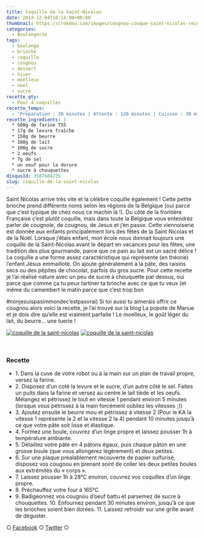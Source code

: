 ```yaml
---
title: Coquille de la Saint-Nicolas
date: 2014-12-04T16:14:00+00:00
thumbnail: https://crokmou.com/images/cougnou-couque-saint-nicolas-recette-blog-crokmou.jpg
categories:
  - Boulangerie
tags:
  - boulange
  - brioche
  - coquille
  - cougnou
  - dessert
  - hiver
  - moelleux
  - noel
  - sucre
recette_qty:
  - Pour 4 coquilles
recette_temps:
  - 'Préparation : 30 minutes | Attente : 120 minutes | Cuisson : 30 minutes'
recette_ingredients: |
  * 500g de farine T55
  * 17g de levure fraîche
  * 150g de beurre
  * 180g de lait
  * 100g de sucre
  * 2 oeufs
  * 7g de sel
  * un oeuf pour la dorure
  * sucre à chouquettes
disqusId: 3587684235
slug: coquille-de-la-saint-nicolas
---
```


Saint Nicolas arrive très vite et la célèbre coquille également ! Cette petite brioche prend différents noms selon les régions de la Belgique (oui parce que c’est typique de chez nous ce machin là !). Du côté de la frontière Française c’est plutôt coquille, mais dans toute la Belgique vous entendrez parler de cougnole, de cougnou, de Jesus et j’en passe. Cette viennoiserie est donnée aux enfants principalement lors des fêtes de la Saint Nicolas et de la Noël. Lorsque j’étais enfant, mon école nous donnait toujours une coquille de la Saint-Nicolas avant le départ en vacances pour les fêtes, une tradition des plus gourmande, parce que ce pain au lait est un sacré délice ! La coquille a une forme assez caractéristique qui représente (en théorie) l’enfant Jésus emmailloté. On ajoute généralement à la pâte, des raisins secs ou des pépites de chocolat, parfois du gros sucre. Pour cette recette je l’ai réalisé nature avec un peu de sucre à chouquette par dessus, oui parce que comme ça tu peux tartiner ta brioche avec ce que tu veux (et même du camembert le matin parce que c’est trop bon

#nonjesuispasimmondec’estpasvrai) Si toi aussi tu aimerais offrir ce cougnou alors voici la recette, je l’ai trouvé sur la blog La popote de Manue et je dois dire qu’elle est vraiment parfaite ! Le moelleux, le goût léger du lait, du beurre… une tuerie !

[![coquille de la saint-nicolas](https://crokmou.com/images/cougnou-couque-saint-nicolas-recette-blog-crokmou-1_h47i0b.jpg)](https://crokmou.com/images/cougnou-couque-saint-nicolas-recette-blog-crokmou-1_h47i0b.jpg) [![coquille de la saint-nicolas](https://crokmou.com/images/cougnou-couque-saint-nicolas-recette-blog-crokmou-2_agrcz8.jpg)](https://crokmou.com/images/cougnou-couque-saint-nicolas-recette-blog-crokmou-2_agrcz8.jpg)

 

### Recette

* 1\. Dans la cuve de votre robot ou à la main sur un plan de travail propre, versez la farine.
* 2\. Disposez d’un coté la levure et le sucre, d’un autre côté le sel. Faites un puits dans la farine et versez au centre le lait tiède et les oeufs. Mélangez et pétrissez le tout en vitesse 1 pendant environ 5 minutes (lorsque vous pétrissez à la main forcément oubliez les vitesses ;))
* 3\. Ajoutez ensuite le beurre mou et pétrissez à vitesse 2 (Pour le KA la vitesse 1 représente la 2 et la vitesse 2 la 4) pendant 10 minutes jusqu’à ce que votre pâte soit lisse et élastique.
* 4\. Formez une boule, couvrez d’un linge propre et laissez pousser 1h à température ambiante.
* 5\. Détaillez votre pâte en 4 pâtons égaux, puis chaque pâton en une grosse boule (que vous allongerez légèrement) et deux petites.
* 6\. Sur une plaque préalablement recouverte de papier sulfurisé, disposez vos cougnou en prenant soint de coller les deux petites boules aux extrémités du « corps ».
* 7\. Laissez pousser 1h à 28°C environ, couvrez vos coquilles d’un linge propre.
* 8\. Préchauffez votre four à 165°C.
* 9\. Badigeonnez vos cougnou d’oeuf battu et parsemez de sucre à chouquettes. 10\. Enfournez pendant 30 minutes environ, jusqu’à ce que les brioches soient bien dorées. 11\. Laissez refroidir sur une grille avant de déguster.

○ [Facebook](https://www.facebook.com/crokmou.blog "Facebook") ○ [Twitter](https://twitter.com/Crokmou "Twitter") ○